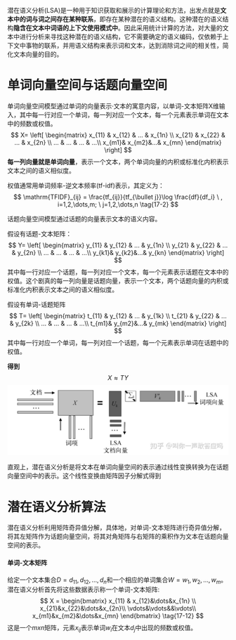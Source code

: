 潜在语义分析(LSA)是一种用于知识获取和展示的计算理论和方法，出发点就是**文本中的词与词之间存在某种联系**，即存在某种潜在的语义结构。这种潜在的语义结构**隐含在文本中词语的上下文使用模式中**。因此采用统计计算的方法，对大量的文本中进行分析来寻找这种潜在的语义结构，它不需要确定的语义编码，仅依赖于上下文中事物的联系，并用语义结构来表示词和文本，达到消除词之间的相关性，简化文本向量的目的。

# 单词向量空间与话题向量空间



单词向量空间模型通过单词的向量表示·文本的寓意内容，以单词-文本矩阵X维输入，其中每一行对应一个单词，每一列对应一个文本，每一个元素表示单词在文本中的频数或权值。
$$
X=  \left[
 \begin{matrix}
   x_{11} & x_{12} & ... & x_{1n} \\
   x_{21} & x_{22} & ... & x_{2n} \\
   ... & ... & ... & ...\\
   x_{m1}& x_{m2}&...& x_{mn}
  \end{matrix}
  \right]
$$
**每一列向量就是单词向量**，表示一个文本，两个单词向量的内积或标准化内积表示文本之间的语义相似度。

权值通常用单词频率-逆文本频率(tf-idf)表示，其定义为：
$$
\mathrm{TFIDF}_{ij} = \frac{tf_{ij}}{tf_{\bullet j}}\log \frac{df}{df_i} \ , i=1,2,\dots,m; \ j=1,2,\dots,n \tag{17-2}
$$


话题向量空间模型通过话题的向量表示文本的语义内容。

假设有话题-文本矩阵：
$$
Y=  \left[
 \begin{matrix}
   y_{11} & y_{12} & ... & y_{1n} \\
   y_{21} & y_{22} & ... & y_{2n} \\
   ... & ... & ... & ...\\
   y_{k1}& y_{k2}&...& y_{kn}
  \end{matrix}
  \right]
$$
其中每一行对应一个话题，每一列对应一个文本，每一个元素表示话题在文本中的权值。这个剧真的每一列向量是话题向量，表示一个文本，两个话题向量的内积或标准化内积表示文本之间的语义相似度。

假设有单词-话题矩阵
$$
T=  \left[
 \begin{matrix}
   t_{11} & y_{12} & ... & y_{1k} \\
   t_{21} & y_{22} & ... & y_{2k} \\
   ... & ... & ... & ...\\
   t_{m1}& y_{m2}&...& y_{mk}
  \end{matrix}
  \right]
$$
其中每一行对应一个单词，每一列对应一个话题，每一个元素表示单词在话题中的权值。

**得到**
$$
X \approx TY
$$
![LSA](../img/ML/LSA.jpg)

直观上，潜在语义分析是将文本在单词向量空间的表示通过线性变换转换为在话题向量空间中的表示。这个线性变换由矩阵因子分解式得到

# 潜在语义分析算法

潜在语义分析利用矩阵奇异值分解，具体地，对单词-文本矩阵进行奇异值分解，将其左矩阵作为话题向量空间，将其对角矩阵与右矩阵的乘积作为文本在话题向量空间的表示。

#### 单词-文本矩阵

给定一个文本集合$D={d_11,d_12,…,d_n}$和一个相应的单词集合$W={w_1,w_2,…,w_m}$。潜在语义分析首先将这些数据表示称一个单词-文本矩阵:
$$
X = \begin{bmatrix}
   x_{11} & x_{12}&\dots&x_{1n} \\
   x_{21}&x_{22}&\dots&x_{2n}\\
   \vdots&\vdots&&\vdots\\
   x_{m1}&x_{m2}&\dots&x_{mn}
\end{bmatrix} \tag{17-12}
$$
这是一个$mxn$矩阵，元素$x_{ij}$表示单词$w_i$在文本$d_j$中出现的频数或权值。

